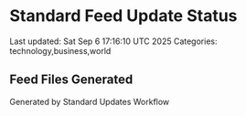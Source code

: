 # Standard Feed Update Status
Last updated: Sat Sep  6 17:16:10 UTC 2025
Categories: technology,business,world

## Feed Files Generated

Generated by Standard Updates Workflow
